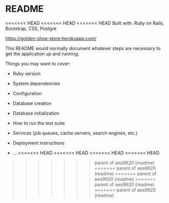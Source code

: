 # README

<<<<<<< HEAD
<<<<<<< HEAD
<<<<<<< HEAD
Built with: Ruby on Rails, Bootstrap, CSS, Postgre

https://golden-shoe-store.herokuapp.com/

This README would normally document whatever steps are necessary to get the
application up and running.

Things you may want to cover:

* Ruby version

* System dependencies

* Configuration

* Database creation

* Database initialization

* How to run the test suite

* Services (job queues, cache servers, search engines, etc.)

* Deployment instructions

* ...
<<<<<<< HEAD
<<<<<<< HEAD
<<<<<<< HEAD
<<<<<<< HEAD
>>>>>>> parent of aea9620 (readme)
=======
>>>>>>> parent of aea9620 (readme)
=======
>>>>>>> parent of aea9620 (readme)
=======
>>>>>>> parent of aea9620 (readme)
=======
>>>>>>> parent of aea9620 (readme)
